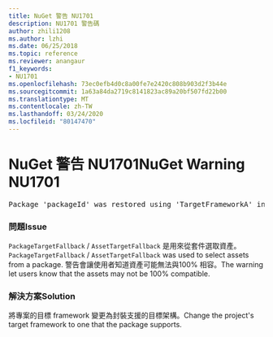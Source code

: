 ```yaml
---
title: NuGet 警告 NU1701
description: NU1701 警告碼
author: zhili1208
ms.author: lzhi
ms.date: 06/25/2018
ms.topic: reference
ms.reviewer: anangaur
f1_keywords:
- NU1701
ms.openlocfilehash: 73ec0efb4d0c8a00fe7e2420c808b903d2f3b44e
ms.sourcegitcommit: 1a63a84da2719c8141823ac89a20bf507fd22b00
ms.translationtype: MT
ms.contentlocale: zh-TW
ms.lasthandoff: 03/24/2020
ms.locfileid: "80147470"
---
```

# <a name="nuget-warning-nu1701"></a><span data-ttu-id="c12a9-103">NuGet 警告 NU1701</span><span class="sxs-lookup"><span data-stu-id="c12a9-103">NuGet Warning NU1701</span></span>

<pre>Package 'packageId' was restored using 'TargetFrameworkA' instead the project target framework 'TargetFrameworkB'. This package may not be fully compatible with your project.</pre>

### <a name="issue"></a><span data-ttu-id="c12a9-104">問題</span><span class="sxs-lookup"><span data-stu-id="c12a9-104">Issue</span></span>
<span data-ttu-id="c12a9-105">`PackageTargetFallback` / `AssetTargetFallback` 是用來從套件選取資產。</span><span class="sxs-lookup"><span data-stu-id="c12a9-105">`PackageTargetFallback` / `AssetTargetFallback` was used to select assets from a package.</span></span> <span data-ttu-id="c12a9-106">警告會讓使用者知道資產可能無法與100% 相容。</span><span class="sxs-lookup"><span data-stu-id="c12a9-106">The warning let users know that the assets may not be 100% compatible.</span></span>

### <a name="solution"></a><span data-ttu-id="c12a9-107">解決方案</span><span class="sxs-lookup"><span data-stu-id="c12a9-107">Solution</span></span>
<span data-ttu-id="c12a9-108">將專案的目標 framework 變更為封裝支援的目標架構。</span><span class="sxs-lookup"><span data-stu-id="c12a9-108">Change the project's target framework to one that the package supports.</span></span>

